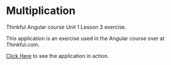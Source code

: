 Multiplication
==============

Thinkful Angular course Unit 1 Lesson 3 exercise.

This application is an exercise used in the Angular course over at Thinkful.com. 

[Click Here](vramdhanie.github.io/multiplication) to see the application in action.
